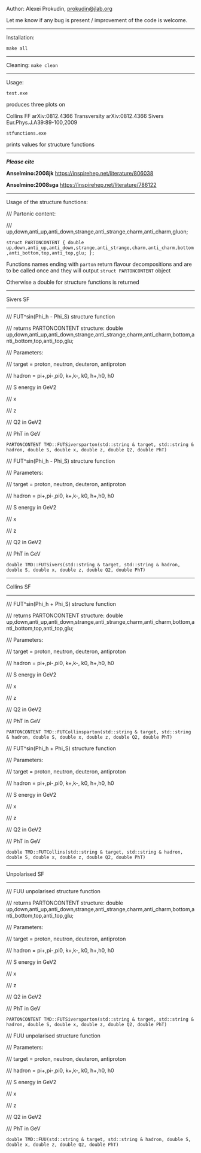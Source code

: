 Author: Alexei Prokudin, 
prokudin@jlab.org

Let me know if any bug is present / improvement of the code is welcome.


***************
Installation:

```make all```


***************
Cleaning:
```make clean```


***************
Usage:

```test.exe``` 

produces three plots on 

Collins FF   arXiv:0812.4366
Transversity arXiv:0812.4366
Sivers       Eur.Phys.J.A39:89-100,2009


```stfunctions.exe```

prints values for structure functions

***************
***Please cite***

**Anselmino:2008jk**
https://inspirehep.net/literature/806038

**Anselmino:2008sga** 
https://inspirehep.net/literature/786122

***************
Usage of the structure functions:

/// Partonic content:

/// up,down,anti_up,anti_down,strange,anti_strange,charm,anti_charm,gluon;

``struct PARTONCONTENT {
  double up,down,anti_up,anti_down,strange,anti_strange,charm,anti_charm,bottom,anti_bottom,top,anti_top,glu;
};``

Functions names ending with ``parton`` return flavour decompositions and are to be called once and they will output ``struct PARTONCONTENT`` object

Otherwise a double for structure functions is returned

*************** 
Sivers SF
***********************

/// FUT^sin(Phi_h - Phi_S) structure function

///  returns PARTONCONTENT structure: double up,down,anti_up,anti_down,strange,anti_strange,charm,anti_charm,bottom,anti_bottom,top,anti_top,glu;

/// Parameters: 

/// target = proton, neutron, deuteron, antiproton

/// hadron = pi+,pi-,pi0, k+,k-, k0, h+,h0, h0

/// S energy in GeV2

/// x

/// z

/// Q2 in GeV2

/// PhT in GeV

``PARTONCONTENT TMD::FUTSiversparton(std::string & target, std::string & hadron, double S, double x, double z, double Q2, double PhT)``


/// FUT^sin(Phi_h - Phi_S) structure function

/// Parameters: 

/// target = proton, neutron, deuteron, antiproton

/// hadron = pi+,pi-,pi0, k+,k-, k0, h+,h0, h0

/// S energy in GeV2

/// x

/// z

/// Q2 in GeV2

/// PhT in GeV

``double TMD::FUTSivers(std::string & target, std::string & hadron, double S, double x, double z, double Q2, double PhT)`` 

*************** 
Collins SF
***********************

/// FUT^sin(Phi_h + Phi_S) structure function

///  returns PARTONCONTENT structure: double up,down,anti_up,anti_down,strange,anti_strange,charm,anti_charm,bottom,anti_bottom,top,anti_top,glu;

/// Parameters: 

/// target = proton, neutron, deuteron, antiproton

/// hadron = pi+,pi-,pi0, k+,k-, k0, h+,h0, h0

/// S energy in GeV2

/// x

/// z

/// Q2 in GeV2

/// PhT in GeV

``PARTONCONTENT TMD::FUTCollinsparton(std::string & target, std::string & hadron, double S, double x, double z, double Q2, double PhT)``

 
/// FUT^sin(Phi_h + Phi_S) structure function

/// Parameters: 

/// target = proton, neutron, deuteron, antiproton

/// hadron = pi+,pi-,pi0, k+,k-, k0, h+,h0, h0

/// S energy in GeV2

/// x

/// z

/// Q2 in GeV2

/// PhT in GeV

``double TMD::FUTCollins(std::string & target, std::string & hadron, double S, double x, double z, double Q2, double PhT)``

*************** 
Unpolarised SF
***********************

/// FUU unpolarised structure function

///  returns PARTONCONTENT structure: double up,down,anti_up,anti_down,strange,anti_strange,charm,anti_charm,bottom,anti_bottom,top,anti_top,glu;

/// Parameters: 

/// target = proton, neutron, deuteron, antiproton

/// hadron = pi+,pi-,pi0, k+,k-, k0, h+,h0, h0

/// S energy in GeV2

/// x

/// z

/// Q2 in GeV2

/// PhT in GeV

``PARTONCONTENT TMD::FUTSiversparton(std::string & target, std::string & hadron, double S, double x, double z, double Q2, double PhT)``


/// FUU unpolarised structure function

/// Parameters: 

/// target = proton, neutron, deuteron, antiproton

/// hadron = pi+,pi-,pi0, k+,k-, k0, h+,h0, h0

/// S energy in GeV2

/// x

/// z

/// Q2 in GeV2

/// PhT in GeV

``double TMD::FUU(std::string & target, std::string & hadron, double S, double x, double z, double Q2, double PhT)``
 

